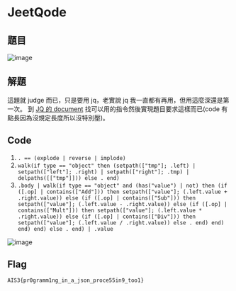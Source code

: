 # JeetQode
## 題目
![image](https://user-images.githubusercontent.com/57281249/168675294-9bf6383f-02ff-4d65-ba3e-bb02aece6255.png)

## 解題
這題就 judge 而已，只是要用 jq，老實說 jq 我一直都有再用，但用這麼深還是第一次。
到 [JQ 的 document](https://stedolan.github.io/jq/manual/) 找可以用的指令然後實現題目要求這樣而已(code 有點長因為沒規定長度所以沒特別壓)。

## Code
1. `. == (explode | reverse | implode)`
2. `walk(if type == "object" then (setpath(["tmp"]; .left) | setpath(["left"]; .right) | setpath(["right"]; .tmp) | delpaths([["tmp"]])) else . end)`
3. `.body | walk(if type == "object" and (has("value") | not) then (if ([.op] | contains(["Add"])) then setpath(["value"]; (.left.value + .right.value)) else (if ([.op] | contains(["Sub"])) then setpath(["value"]; (.left.value - .right.value)) else (if ([.op] | contains(["Mult"])) then setpath(["value"]; (.left.value * .right.value)) else (if ([.op] | contains(["Div"])) then setpath(["value"]; (.left.value / .right.value)) else . end) end) end) end) else . end) | .value`

![image](https://user-images.githubusercontent.com/57281249/168675477-8291831f-8eef-4fe8-9d54-c206a2e0d4e4.png)

## Flag
`AIS3{pr0gramm1ng_in_a_json_proce55in9_too1}`

